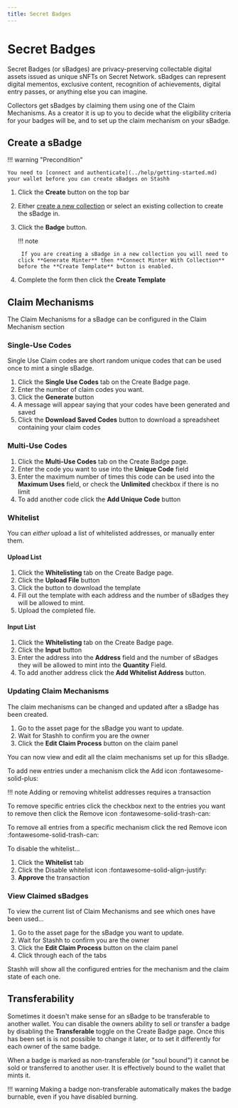 ```yaml
---
title: Secret Badges
---
```


# Secret Badges

Secret Badges (or sBadges) are privacy-preserving collectable digital assets issued as unique sNFTs on Secret Network. sBadges can represent digital mementos, exclusive content, recognition of achievements, digital entry passes, or anything else you can imagine.

Collectors get sBadges by claiming them using one of the Claim Mechanisms. As a creator it is up to you to decide what the eligibility criteria for your badges will be, and to set up the claim mechanism on your sBadge.

## Create a sBadge

!!! warning "Precondition"

    You need to [connect and authenticate](../help/getting-started.md) your wallet before you can create sBadges on Stashh

1. Click the **Create** button on the top bar
2. Either [create a new collection](./collections/create-collection.md) or select an existing collection to create the sBadge in.
3. Click the **Badge** button.

    !!! note

        If you are creating a sBadge in a new collection you will need to click **Generate Minter** then **Connect Minter With Collection** before the **Create Template** button is enabled.

4. Complete the form then click the **Create Template** 

## Claim Mechanisms

The Claim Mechanisms for a sBadge can be configured in the Claim Mechanism section 

### Single-Use Codes

Single Use Claim codes are short random unique codes that can be used once to mint a single sBadge.

1. Click the **Single Use Codes** tab on the Create Badge page.
2. Enter the number of claim codes you want.
3. Click the **Generate** button
4. A message will appear saying that your codes have been generated and saved
5. Click the **Download Saved Codes** button to download a spreadsheet containing your claim codes

### Multi-Use Codes

1. Click the **Multi-Use Codes** tab on the Create Badge page.
2. Enter the code you want to use into the **Unique Code** field
3. Enter the maximum number of times this code can be used into the **Maximum Uses** field, or check the **Unlimited** checkbox if there is no limit
4. To add another code click the **Add Unique Code** button

### Whitelist

You can _either_ upload a list of whitelisted addresses, or manually enter them.

#### Upload List

1. Click the **Whitelisting** tab on the Create Badge page.
2. Click the **Upload File** button
3. Click the button to download the template
4. Fill out the template with each address and the number of sBadges they will be allowed to mint.
5. Upload the completed file.

#### Input List

1. Click the **Whitelisting** tab on the Create Badge page.
2. Click the **Input** button
3. Enter the address into the **Address** field and the number of sBadges they will be allowed to mint into the **Quantity** Field.
4. To add another address click the **Add Whitelist Address** button.

### Updating Claim Mechanisms

The claim mechanisms can be changed and updated after a sBadge has been created.

1. Go to the asset page for the sBadge you want to update.
2. Wait for Stashh to confirm you are the owner
3. Click the **Edit Claim Process** button on the claim panel

You can now view and edit all the claim mechanisms set up for this sBadge. 

To add new entries under a mechanism click the Add icon :fontawesome-solid-plus:

!!! note
    Adding or removing whitelist addresses requires a transaction

To remove specific entries click the checkbox next to the entries you want to remove then click the Remove icon :fontawesome-solid-trash-can:

To remove all entries from a specific mechanism click the red Remove icon :fontawesome-solid-trash-can:

To disable the whitelist...

1. Click the **Whitelist** tab
2. Click the Disable whitelist icon :fontawesome-solid-align-justify:
3. **Approve** the transaction

### View Claimed sBadges

To view the current list of Claim Mechanisms and see which ones have been used...

1. Go to the asset page for the sBadge you want to update.
2. Wait for Stashh to confirm you are the owner
3. Click the **Edit Claim Process** button on the claim panel
4. Click through each of the tabs

Stashh will show all the configured entries for the mechanism and the claim state of each one.

## Transferability

Sometimes it doesn't make sense for an sBadge to be transferable to another wallet. You can disable the owners ability to sell or transfer a badge by disabling the **Transferable** toggle on the Create Badge page. Once this has been set is is not possible to change it later, or to set it differently for each owner of the same badge.

When a badge is marked as non-transferable (or "soul bound") it cannot be sold or transferred to another user. It is effectively bound to the wallet that mints it.

!!! warning
    Making a badge non-transferable automatically makes the badge burnable, even if you have disabled burning.